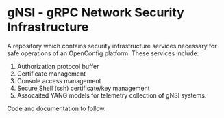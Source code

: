 # gNSI - gRPC Network Security Infrastructure

A repository which contains security infrastructure services
necessary for safe operations of an OpenConfig platform. These
services include:

  1. Authorization protocol buffer
  2. Certificate management
  3. Console access management
  4. Secure Shell (ssh) certificate/key management
  5. Assocaited YANG models for telemetry collection of gNSI systems.

Code and documentation to follow.
